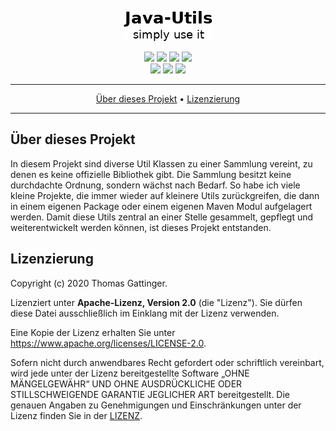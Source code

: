 <p align="center">
 <img src="https://raw.githubusercontent.com/morrigan-dev/java-utils/main/images/Java-Utils.png">
</p>

<p align="center">
    <a href="https://github.com/morrigan-dev/java-utils/actions/workflows/build-job.yml" title="Build Job"><img src="https://img.shields.io/github/workflow/status/morrigan-dev/java-utils/Run%20snapshot%20build-job?logo=GitHub&style=plastic"></a>
    <a href="https://github.com/morrigan-dev/java-utils/actions/workflows/quality-job.yml" title="Quality Job"><img src="https://img.shields.io/github/workflow/status/morrigan-dev/java-utils/Run%20quality%20build-job?label=quality-build&logo=GitHub&style=plastic"></a>
    <a href="https://github.com/morrigan-dev/java-utils/blob/main/LICENSE" title="License"><img src="https://img.shields.io/github/license/morrigan-dev/java-utils?logo=GitHub&style=plastic"></a>
    <a href="https://github.com/morrigan-dev/java-utils" title="Last Commit"><img src="https://img.shields.io/github/last-commit/morrigan-dev/java-utils?logo=GitHub&style=plastic"></a>
	<br>    
    <a href="https://sonarcloud.io/dashboard?id=morrigan-dev_java-utils" title="Quality Gate"><img src="https://img.shields.io/sonar/quality_gate/morrigan-dev_java-utils?logo=SonarCloud&server=https%3A%2F%2Fsonarcloud.io&style=plastic"></a>
    <a href="https://sonarcloud.io/dashboard?id=morrigan-dev_java-utils" title="Successful tests"><img src="https://img.shields.io/sonar/test_success_density/morrigan-dev_java-utils?logo=SonarCloud&server=https%3A%2F%2Fsonarcloud.io&style=plastic"></a>
    <a href="https://sonarcloud.io/dashboard?id=morrigan-dev_java-utils" title="Coverage"><img src="https://img.shields.io/sonar/coverage/morrigan-dev_java-utils?logo=SonarCloud&server=https%3A%2F%2Fsonarcloud.io&style=plastic"></a>
</p>

<hr />
<p align="center">
    <a href="#über-dieses-projekt">Über dieses Projekt</a> •
    <a href="#lizenzierung">Lizenzierung</a>
</p>
<hr />

## Über dieses Projekt

In diesem Projekt sind diverse Util Klassen zu einer Sammlung vereint, zu denen es keine offizielle Bibliothek gibt. Die Sammlung besitzt keine durchdachte Ordnung, sondern wächst nach Bedarf. So habe ich viele kleine Projekte, die immer wieder auf kleinere Utils zurückgreifen, die dann in einem eigenen Package oder einem eigenen Maven Modul aufgelagert werden. Damit diese Utils zentral an einer Stelle gesammelt, gepflegt und weiterentwickelt werden können, ist dieses Projekt entstanden.

## Lizenzierung

Copyright (c) 2020 Thomas Gattinger.

Lizenziert unter **Apache-Lizenz, Version 2.0** (die "Lizenz"). Sie dürfen diese Datei ausschließlich im Einklang mit 
der Lizenz verwenden.

Eine Kopie der Lizenz erhalten Sie unter https://www.apache.org/licenses/LICENSE-2.0.

Sofern nicht durch anwendbares Recht gefordert oder schriftlich vereinbart, wird jede unter der Lizenz bereitgestellte 
Software „OHNE MÄNGELGEWÄHR“ UND OHNE AUSDRÜCKLICHE ODER STILLSCHWEIGENDE GARANTIE JEGLICHER ART bereitgestellt. 
Die genauen Angaben zu Genehmigungen und Einschränkungen unter der Lizenz finden Sie in der [LIZENZ](LICENSE).